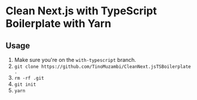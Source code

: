 # Clean Next.js with TypeScript Boilerplate with Yarn

## Usage

1. Make sure you're on the `with-typescript` branch.
2. `git clone https://github.com/TinoMuzambi/CleanNext.jsTSBoilerplate .`
3. `rm -rf .git`
4. `git init`
5. `yarn`
